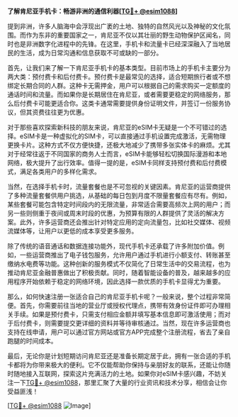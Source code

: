 **了解肯尼亚手机卡：畅游非洲的通信利器[[TG💪+ @esim1088](https://t.me/s/esim1088)]**

提到非洲，许多人脑海中会浮现出广袤的土地、独特的自然风光以及神秘的文化氛围。而作为东非的重要国家之一，肯尼亚不仅以其壮丽的野生动物保护区闻名，同时也是非洲数字化进程中的先锋。在这里，手机卡和流量卡已经深深融入了当地居民的生活，成为日常沟通和信息获取不可或缺的一部分。

首先，让我们来了解一下肯尼亚手机卡的基本类型。目前市场上的手机卡主要分为两大类：预付费卡和后付费卡。预付费卡是最常见的选择，适合短期旅行者或不想绑定长期合同的人群。这种卡无需押金，用户可以根据自己的需求购买一定额度的通话时间和流量。而如果你是长期居住在肯尼亚，或者需要更稳定的网络服务，那么后付费卡可能更适合你。这类卡通常需要提供身份证明文件，并签订一份服务协议，但其资费往往更为优惠。

对于那些喜欢探索新科技的朋友来说，肯尼亚的eSIM卡无疑是一个不可错过的选择。eSIM卡是一种虚拟化的SIM卡，可以直接通过手机设置完成激活，无需物理更换卡片。这种方式不仅方便快捷，还极大地减少了携带多张实体卡的麻烦。尤其对于经常往返于不同国家的商务人士而言，eSIM卡能够轻松切换国际漫游和本地网络，极大提升了出行效率。值得一提的是，eSIM卡同样支持预付费和后付费模式，满足各类用户的多样化需求。

当然，在选择手机卡时，流量套餐也是不可忽视的关键因素。肯尼亚的运营商提供了多种流量套餐供用户挑选，从基础的每日包到月度不限量套餐应有尽有。例如，某些套餐可能包含特定时间段内的无限流量，非常适合需要高频次上网的用户；而另一些则侧重于夜间或周末时段的优惠，为预算有限的人群提供了灵活的解决方案。此外，许多运营商还会推出针对特定应用的定向流量包，比如社交媒体、视频流媒体等，让用户以更低的成本享受更多服务。

除了传统的语音通话和数据连接功能外，现代手机卡还承载了许多附加价值。例如，一些运营商推出了电子钱包服务，允许用户通过手机进行小额支付、转账甚至缴纳水电费等功能。这种创新的服务模式不仅简化了日常生活中的交易流程，也为推动肯尼亚金融普惠做出了积极贡献。同时，随着智能设备的普及，越来越多的应用程序开始依赖于稳定的网络环境，因此选择一款优质的手机卡显得尤为重要。

那么，如何快速注册一张适合自己的肯尼亚手机卡呢？一般来说，整个过程非常简便。首先，你需要前往当地的营业厅或授权代理点，携带有效身份证件即可办理相关手续。如果是预付费卡，只需支付相应金额并填写基本信息即可激活使用；而对于后付费卡，则需要提交更详细的资料并等待审核通过。当然，现在许多运营商也支持在线申请，用户可以通过官方网站或官方APP完成整个注册流程，省去了亲自跑腿的时间成本。

最后，无论你是计划短期访问肯尼亚还是准备长期定居于此，拥有一张合适的手机卡都将为你带来极大的便利。它不仅能帮助你保持与亲朋好友的联系，还能让你随时随地接入互联网，探索这片充满活力的土地。如果你对eSIM卡感兴趣，不妨关注一下[TG💪+ @esim1088](https://t.me/s/esim1088)，那里汇聚了大量的行业资讯和技术分享，相信会让你受益匪浅！

[[TG💪+ @esim1088](https://t.me/s/esim1088) ![Image](https://i.postimg.cc/4NQfJmqS/Snipaste-2025-05-13-00-14-12.png)]
